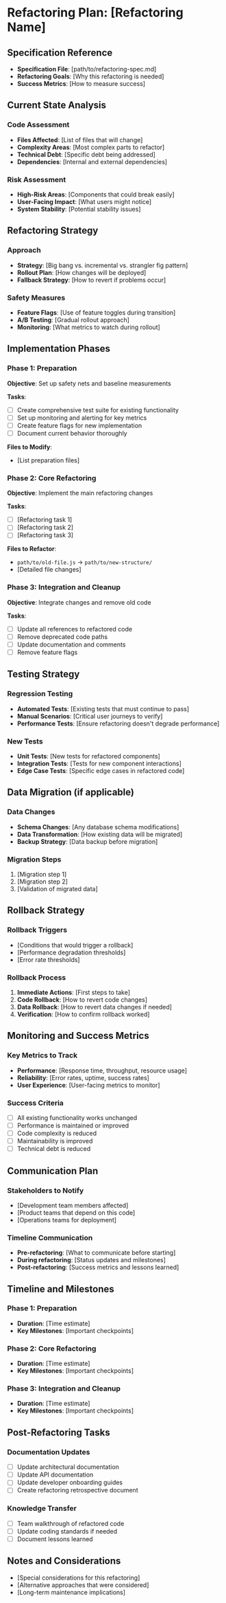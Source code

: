 # Refactoring Plan: [Refactoring Name]

## Specification Reference
- **Specification File**: [path/to/refactoring-spec.md]
- **Refactoring Goals**: [Why this refactoring is needed]
- **Success Metrics**: [How to measure success]

## Current State Analysis

### Code Assessment
- **Files Affected**: [List of files that will change]
- **Complexity Areas**: [Most complex parts to refactor]
- **Technical Debt**: [Specific debt being addressed]
- **Dependencies**: [Internal and external dependencies]

### Risk Assessment
- **High-Risk Areas**: [Components that could break easily]
- **User-Facing Impact**: [What users might notice]
- **System Stability**: [Potential stability issues]

## Refactoring Strategy

### Approach
- **Strategy**: [Big bang vs. incremental vs. strangler fig pattern]
- **Rollout Plan**: [How changes will be deployed]
- **Fallback Strategy**: [How to revert if problems occur]

### Safety Measures
- **Feature Flags**: [Use of feature toggles during transition]
- **A/B Testing**: [Gradual rollout approach]
- **Monitoring**: [What metrics to watch during rollout]

## Implementation Phases

### Phase 1: Preparation
**Objective**: Set up safety nets and baseline measurements

**Tasks**:
- [ ] Create comprehensive test suite for existing functionality
- [ ] Set up monitoring and alerting for key metrics
- [ ] Create feature flags for new implementation
- [ ] Document current behavior thoroughly

**Files to Modify**:
- [List preparation files]

### Phase 2: Core Refactoring
**Objective**: Implement the main refactoring changes

**Tasks**:
- [ ] [Refactoring task 1]
- [ ] [Refactoring task 2]
- [ ] [Refactoring task 3]

**Files to Refactor**:
- `path/to/old-file.js` → `path/to/new-structure/`
- [Detailed file changes]

### Phase 3: Integration and Cleanup
**Objective**: Integrate changes and remove old code

**Tasks**:
- [ ] Update all references to refactored code
- [ ] Remove deprecated code paths
- [ ] Update documentation and comments
- [ ] Remove feature flags

## Testing Strategy

### Regression Testing
- **Automated Tests**: [Existing tests that must continue to pass]
- **Manual Scenarios**: [Critical user journeys to verify]
- **Performance Tests**: [Ensure refactoring doesn't degrade performance]

### New Tests
- **Unit Tests**: [New tests for refactored components]
- **Integration Tests**: [Tests for new component interactions]
- **Edge Case Tests**: [Specific edge cases in refactored code]

## Data Migration (if applicable)

### Data Changes
- **Schema Changes**: [Any database schema modifications]
- **Data Transformation**: [How existing data will be migrated]
- **Backup Strategy**: [Data backup before migration]

### Migration Steps
1. [Migration step 1]
2. [Migration step 2]
3. [Validation of migrated data]

## Rollback Strategy

### Rollback Triggers
- [Conditions that would trigger a rollback]
- [Performance degradation thresholds]
- [Error rate thresholds]

### Rollback Process
1. **Immediate Actions**: [First steps to take]
2. **Code Rollback**: [How to revert code changes]
3. **Data Rollback**: [How to revert data changes if needed]
4. **Verification**: [How to confirm rollback worked]

## Monitoring and Success Metrics

### Key Metrics to Track
- **Performance**: [Response time, throughput, resource usage]
- **Reliability**: [Error rates, uptime, success rates]
- **User Experience**: [User-facing metrics to monitor]

### Success Criteria
- [ ] All existing functionality works unchanged
- [ ] Performance is maintained or improved
- [ ] Code complexity is reduced
- [ ] Maintainability is improved
- [ ] Technical debt is reduced

## Communication Plan

### Stakeholders to Notify
- [Development team members affected]
- [Product teams that depend on this code]
- [Operations teams for deployment]

### Timeline Communication
- **Pre-refactoring**: [What to communicate before starting]
- **During refactoring**: [Status updates and milestones]
- **Post-refactoring**: [Success metrics and lessons learned]

## Timeline and Milestones

### Phase 1: Preparation
- **Duration**: [Time estimate]
- **Key Milestones**: [Important checkpoints]

### Phase 2: Core Refactoring  
- **Duration**: [Time estimate]
- **Key Milestones**: [Important checkpoints]

### Phase 3: Integration and Cleanup
- **Duration**: [Time estimate]
- **Key Milestones**: [Important checkpoints]

## Post-Refactoring Tasks

### Documentation Updates
- [ ] Update architectural documentation
- [ ] Update API documentation
- [ ] Update developer onboarding guides
- [ ] Create refactoring retrospective document

### Knowledge Transfer
- [ ] Team walkthrough of refactored code
- [ ] Update coding standards if needed
- [ ] Document lessons learned

## Notes and Considerations
- [Special considerations for this refactoring]
- [Alternative approaches that were considered]
- [Long-term maintenance implications]